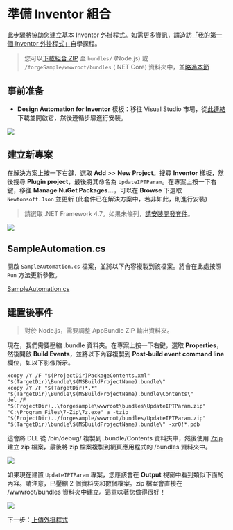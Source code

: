# 準備 Inventor 組合

此步驟將協助您建立基本 Inventor 外掛程式。如需更多資訊，請造訪[「我的第一個 Inventor 外掛程式」](https://knowledge.autodesk.com/support/inventor-products/learn-explore/caas/simplecontent/content/my-first-inventor-plug-overview.html)自學課程。

> 您可以[下載組合 ZIP](https://github.com/Autodesk-Forge/learn.forge.designautomation/raw/master/forgesample/wwwroot/bundles/UpdateIPTParam.zip) 至 `bundles/` (Node.js) 或 `/forgeSample/wwwroot/bundles` (.NET Core) 資料夾中，並[略過本節](/zh-TW/designautomation/appbundle/common.md)

## 事前准备

- **Design Automation for Inventor** 樣板：移往 Visual Studio 市場，從[此連結](https://marketplace.visualstudio.com/items?itemName=Autodesk.DesignAutomation)下載並開啟它，然後遵循步驟進行安裝。

![](_media/designautomation/inventor/da4inventor_template.png)

## 建立新專案

在解決方案上按一下右鍵，選取 **Add** >> **New Project**。搜尋 **Inventor** 樣板，然後搜尋 **Plugin project**，最後將其命名為 `UpdateIPTParam`。在專案上按一下右鍵，移往 **Manage NuGet Packages...**，可以在 **Browse** 下選取 `Newtonsoft.Json` 並更新 (此套件已在解決方案中，若非如此，則進行安裝)

> 請選取 .NET Framework 4.7。如果未條列，[請安裝開發套件](https://dotnet.microsoft.com/download/dotnet-framework/net47)。

![](_media/designautomation/inventor/new_project.gif)

## SampleAutomation.cs

開啟 `SampleAutomation.cs` 檔案，並將以下內容複製到該檔案。將會在此處按照 `Run` 方法更新參數。

[SampleAutomation.cs](_snippets/modifymodels/engines/inventor/SampleAutomation.cs ':include :type=code csharp')

## 建置後事件

> 對於 Node.js，需要調整 AppBundle ZIP 輸出資料夾。

現在，我們需要壓縮 .bundle 資料夾。在專案上按一下右鍵，選取 **Properties**，然後開啟 **Build Events**，並將以下內容複製到 **Post-build event command line** 欄位，如以下影像所示。

```
xcopy /Y /F "$(ProjectDir)PackageContents.xml" "$(TargetDir)\Bundle\$(MSBuildProjectName).bundle\"
xcopy /Y /F "$(TargetDir)*.*" "$(TargetDir)\Bundle\$(MSBuildProjectName).bundle\Contents\"
del /F "$(ProjectDir)..\forgesample\wwwroot\bundles\UpdateIPTParam.zip"
"C:\Program Files\7-Zip\7z.exe" a -tzip "$(ProjectDir)../forgesample/wwwroot/bundles/UpdateIPTParam.zip" "$(TargetDir)\bundle\$(MSBuildProjectName).bundle\" -xr0!*.pdb
```

這會將 DLL 從 /bin/debug/ 複製到 .bundle/Contents 資料夾中，然後使用 [7zip](https://www.7-zip.org/) 建立 zip 檔案，最後將 zip 檔案複製到網頁應用程式的 /bundles 資料夾中。

![](_media/designautomation/inventor/post_build.png)

如果現在建置 `UpdateIPTParam` 專案，您應該會在 **Output** 視窗中看到類似下面的內容。請注意，已壓縮 2 個資料夾和數個檔案。zip 檔案會直接在 /wwwroot/bundles 資料夾中建立。這意味著您做得很好！

![](_media/designautomation/inventor/build_output.png)

下一步：[上傳外掛程式](/zh-TW/designautomation/appbundle/common)
